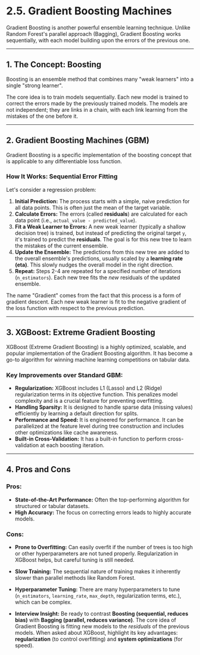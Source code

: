 # 2.5. Gradient Boosting Machines

Gradient Boosting is another powerful ensemble learning technique. Unlike Random Forest's parallel approach (Bagging), Gradient Boosting works sequentially, with each model building upon the errors of the previous one.

---

## 1. The Concept: Boosting

Boosting is an ensemble method that combines many "weak learners" into a single "strong learner".

The core idea is to train models sequentially. Each new model is trained to correct the errors made by the previously trained models. The models are not independent; they are links in a chain, with each link learning from the mistakes of the one before it.

---

## 2. Gradient Boosting Machines (GBM)

Gradient Boosting is a specific implementation of the boosting concept that is applicable to any differentiable loss function.

### How It Works: Sequential Error Fitting

Let's consider a regression problem:
1.  **Initial Prediction:** The process starts with a simple, naive prediction for all data points. This is often just the mean of the target variable.
2.  **Calculate Errors:** The errors (called **residuals**) are calculated for each data point (i.e., `actual_value - predicted_value`).
3.  **Fit a Weak Learner to Errors:** A new weak learner (typically a shallow decision tree) is trained, but instead of predicting the original target `y`, it's trained to predict the **residuals**. The goal is for this new tree to learn the mistakes of the current ensemble.
4.  **Update the Ensemble:** The predictions from this new tree are added to the overall ensemble's predictions, usually scaled by a **learning rate (eta)**. This slowly nudges the overall model in the right direction.
5.  **Repeat:** Steps 2-4 are repeated for a specified number of iterations (`n_estimators`). Each new tree fits the *new* residuals of the updated ensemble.

The name "Gradient" comes from the fact that this process is a form of gradient descent. Each new weak learner is fit to the negative gradient of the loss function with respect to the previous prediction.

---

## 3. XGBoost: Extreme Gradient Boosting

XGBoost (Extreme Gradient Boosting) is a highly optimized, scalable, and popular implementation of the Gradient Boosting algorithm. It has become a go-to algorithm for winning machine learning competitions on tabular data.

### Key Improvements over Standard GBM:

*   **Regularization:** XGBoost includes L1 (Lasso) and L2 (Ridge) regularization terms in its objective function. This penalizes model complexity and is a crucial feature for preventing overfitting.
*   **Handling Sparsity:** It is designed to handle sparse data (missing values) efficiently by learning a default direction for splits.
*   **Performance and Speed:** It is engineered for performance. It can be parallelized at the feature level during tree construction and includes other optimizations like cache awareness.
*   **Built-in Cross-Validation:** It has a built-in function to perform cross-validation at each boosting iteration.

---

## 4. Pros and Cons

### Pros:
*   **State-of-the-Art Performance:** Often the top-performing algorithm for structured or tabular datasets.
*   **High Accuracy:** The focus on correcting errors leads to highly accurate models.

### Cons:
*   **Prone to Overfitting:** Can easily overfit if the number of trees is too high or other hyperparameters are not tuned properly. Regularization in XGBoost helps, but careful tuning is still needed.
*   **Slow Training:** The sequential nature of training makes it inherently slower than parallel methods like Random Forest.
*   **Hyperparameter Tuning:** There are many hyperparameters to tune (`n_estimators`, `learning_rate`, `max_depth`, regularization terms, etc.), which can be complex.

*   **Interview Insight:** Be ready to contrast **Boosting (sequential, reduces bias)** with **Bagging (parallel, reduces variance)**. The core idea of Gradient Boosting is fitting new models to the *residuals* of the previous models. When asked about XGBoost, highlight its key advantages: **regularization** (to control overfitting) and **system optimizations** (for speed).
